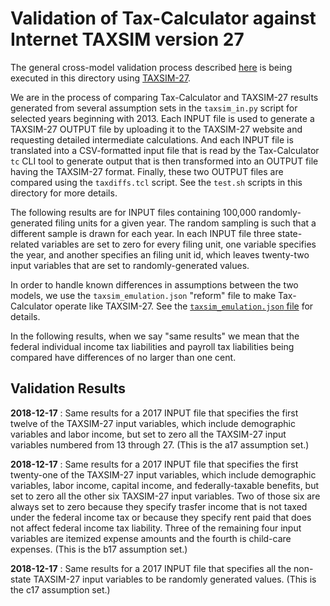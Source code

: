 Validation of Tax-Calculator against Internet TAXSIM version 27
===============================================================

The general cross-model validation process described
[here](https://github.com/PSLmodels/Tax-Calculator/blob/master/taxcalc/validation/README.md#validation-of-tax-calculator-logic)
is being executed in this directory using
[TAXSIM-27](https://users.nber.org/~taxsim/taxsim27/).

We are in the process of comparing Tax-Calculator and TAXSIM-27
results generated from several assumption sets in the `taxsim_in.py`
script for selected years beginning with 2013.  Each INPUT file is
used to generate a TAXSIM-27 OUTPUT file by uploading it to the
TAXSIM-27 website and requesting detailed intermediate calculations.
And each INPUT file is translated into a CSV-formatted input file that
is read by the Tax-Calculator `tc` CLI tool to generate output that is
then transformed into an OUTPUT file having the TAXSIM-27 format.
Finally, these two OUTPUT files are compared using the `taxdiffs.tcl`
script.  See the `test.sh` scripts in this directory for more details.

The following results are for INPUT files containing 100,000
randomly-generated filing units for a given year.  The random sampling
is such that a different sample is drawn for each year.  In each INPUT
file three state-related variables are set to zero for every filing
unit, one variable specifies the year, and another specifies an filing
unit id, which leaves twenty-two input variables that are set to
randomly-generated values.

In order to handle known differences in assumptions between the two
models, we use the `taxsim_emulation.json` "reform" file to make
Tax-Calculator operate like TAXSIM-27.  See the
[`taxsim_emulation.json`
file](https://github.com/PSLmodels/Tax-Calculator/blob/master/taxcalc/validation/taxsim/taxsim_emulation.json)
for details.

In the following results, when we say "same results" we mean that the
federal individual income tax liabilities and payroll tax liabilities
being compared have differences of no larger than one cent.

Validation Results
------------------

**2018-12-17** : Same results for a 2017 INPUT file that specifies
the first twelve of the TAXSIM-27 input variables, which
include demographic variables and labor income, but set to zero all
the TAXSIM-27 input variables numbered from 13 through 27. (This is
the a17 assumption set.)

**2018-12-17** : Same results for a 2017 INPUT file that specifies the
first twenty-one of the TAXSIM-27 input variables, which include
demographic variables, labor income, capital income, and
federally-taxable benefits, but set to zero all the other six
TAXSIM-27 input variables.  Two of those six are always set to zero
because they specify trasfer income that is not taxed under the
federal income tax or because they specify rent paid that does not
affect federal income tax liability.  Three of the remaining four
input variables are itemized expense amounts and the fourth is
child-care expenses. (This is the b17 assumption set.)

**2018-12-17** : Same results for a 2017 INPUT file that specifies all
the non-state TAXSIM-27 input variables to be randomly generated
values.  (This is the c17 assumption set.)
